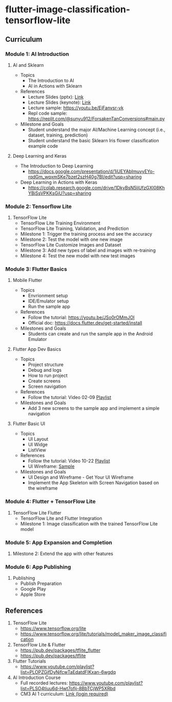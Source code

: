 # flutter-image-classification-tensorflow-lite

## Curriculum 

### Module 1: AI Introduction

1. AI and Sklearn
   * Topics
     * The Introduction to AI 
     * AI in Actions with Sklearn
   * References
     * Lecture Slides (pptx): [Link](https://drive.google.com/file/d/1QaDNCroT7mR968lUs_43RR8QSu08eNkE/view?usp=sharing)
     * Lecture Slides (keynote): [Link](https://docs.google.com/presentation/d/1QfNrK_L4GrO6FQyZTCdpSGkWpw2EHN3M/edit?usp=sharing&ouid=104361959057037146246&rtpof=true&sd=true)
     * Lecture sample: https://youtu.be/EjFanvsr-vk
     * Repl code sample: https://replit.com/@sunyu912/ForsakenTanConversions#main.py
   * Milestone and Goals
     * Student understand the major AI/Machine Learning concept (i.e., dataset, training, prediction)
     * Student understand the basic Sklearn Iris flower classification example code

2. Deep Learning and Keras
   * The Introduction to Deep Learning
      * https://docs.google.com/presentation/d/1iUEYAbImuvyEYo-rqdGm_wqxmSKe7bzet2szH40g7BI/edit?usp=sharing
   * Deep Learning in Actions with Keras 
      * https://colab.research.google.com/drive/1DkyBsN5liUfzGXl08KhYBiSsVPKKsGiU?usp=sharing

### Module 2: Tensorflow Lite
1. TensorFlow Lite
   * TensorFlow Lite Training Environment
   * TensorFlow Lite Training, Validation, and Prediction
   * Milestone 1: Trigger the training process and see the accuracy
   * Milestone 2: Test the model with one new image
   * TensorFlow Lite Customize Images and Dataset
   * Milestone 3: Add new types of label and images with re-training
   * Milestone 4: Test the new model with new test images

### Module 3: Flutter Basics
1. Mobile Flutter 
   * Topics
     * Envrionment setup
     * IDE/Emulator setup
     * Run the sample app
   * References
     * Follow the tutorial: https://youtu.be/JSo0rOMmJOI
     * Official doc: https://docs.flutter.dev/get-started/install
   * Milestones and Goals
     * Students can create and run the sample app in the Android Emulator    

2. Flutter App Dev Basics
   * Topics
     * Project structure
     * Debug and logs
     * How to run project
     * Create screens
     * Screen navigation
   * References
     * Follow the tutorial: Video 02-09 [Playlist](https://www.youtube.com/playlist?list=PLOPZGifDyNifcwTaEdatdFlKxan-6wgdq)
   * Milestones and Goals
     * Add 3 new screens to the sample app and implement a simple navigation

3. Flutter Basic UI
   * Topics
     * UI Layout
     * UI Widge
     * ListView
   * References
     * Follow the tutorial: Video 10-22 [Playlist](https://www.youtube.com/playlist?list=PLOPZGifDyNifcwTaEdatdFlKxan-6wgdq)
     * UI Wireframe: [Sample](https://maxcdn.icons8.com/app/uploads/2018/06/wireframing-tips.jpg)
   * Milestones and Goals
     * UI Design and Wireframe - Get Your UI Wireframe
     * Implement the App Skeleton with Screen Navigation based on the wireframe

### Module 4: Flutter + TensorFlow Lite
1. TensorFlow Lite Flutter
   * TensorFlow Lite and Flutter Integration
   * Milestone 1: Image classification with the trained TensorFlow Lite model


### Module 5: App Expansion and Completion
1. Milestone 2: Extend the app with other features

### Module 6: App Publishing
1. Publishing
   * Publish Preparation
   * Google Play
   * Apple Store

## References
1. TensorFlow Lite
   * https://www.tensorflow.org/lite
   * https://www.tensorflow.org/lite/tutorials/model_maker_image_classification
2. TensorFlow Lite & Flutter 
   * https://pub.dev/packages/tflite_flutter
   * https://pub.dev/packages/tflite
3. Flutter Tutorials
   * https://www.youtube.com/playlist?list=PLOPZGifDyNifcwTaEdatdFlKxan-6wgdq
4. AI Introduction Course
   * Full recorded lectures: https://www.youtube.com/playlist?list=PLSO4tiuu6d-Hwt7ofij-8BbTCjWP5XRbd  
   * CM3 AI 1 curriculum: [Link (login required)](https://codingminds.cc/apps/academy/courses/5fb154a64561f22060615ee1)
 
